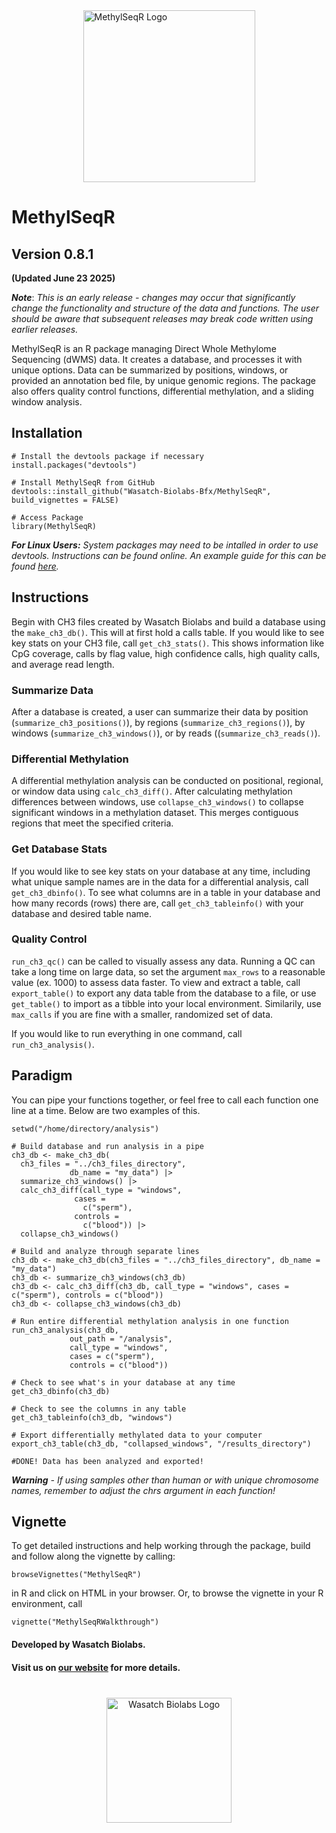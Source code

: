 <div style="display: flex; align-items: center; justify-content: center;">
  <img src="inst/WBL_METHYLSEQR.png" alt="MethylSeqR Logo" style="width: 275px;">
</div>


# MethylSeqR

## Version 0.8.1 
**(Updated June 23 2025)**

***Note***: *This is an early release - changes may occur that significantly change the functionality and structure of the data and functions. The user should be aware that subsequent releases may break code written using earlier releases.*

MethylSeqR is an R package managing Direct Whole Methylome Sequencing (dWMS) data. It creates a database, and processes it with unique options. Data can be summarized by positions, windows, or provided an annotation bed file, by unique genomic regions. The package also offers quality control functions, differential methylation, and a sliding window analysis.

## Installation

```{r, eval = FALSE}
# Install the devtools package if necessary
install.packages("devtools")

# Install MethylSeqR from GitHub
devtools::install_github("Wasatch-Biolabs-Bfx/MethylSeqR", build_vignettes = FALSE)

# Access Package
library(MethylSeqR)
```

***For Linux Users:*** *System packages may need to be intalled in order to use devtools. Instructions can be found online. An example guide for this can be found [here](https://www.digitalocean.com/community/tutorials/how-to-install-r-packages-using-devtools-on-ubuntu-16-04).*

## Instructions

Begin with CH3 files created by Wasatch Biolabs and build a database using the `make_ch3_db()`. This will at first hold a calls table. If you would like to see key stats on your CH3 file, call `get_ch3_stats()`. This shows information like CpG coverage, calls by flag value, high confidence calls, high quality calls, and average read length.

### Summarize Data
After a database is created, a user can summarize their data by position (`summarize_ch3_positions()`), by regions (`summarize_ch3_regions()`), by windows (`summarize_ch3_windows()`), or by reads ((`summarize_ch3_reads()`). 

### Differential Methylation
A differential methylation analysis can be conducted on positional, regional, or window data using `calc_ch3_diff()`. After calculating methylation differences between windows, use `collapse_ch3_windows()` to collapse significant windows in a methylation dataset. This merges contiguous regions that meet the specified criteria.

### Get Database Stats
If you would like to see key stats on your database at any time, including what unique sample names are in the data for a differential analysis, call `get_ch3_dbinfo()`. 
To see what columns are in a table in your database and how many records (rows) there are, call `get_ch3_tableinfo()` with your database and desired table name.

### Quality Control
`run_ch3_qc()` can be called to visually assess any data. Running a QC can take a long time on large data, so set the argument `max_rows` to a reasonable value (ex. 1000) to assess data faster. To view and extract a table, call `export_table()` to export any data table from the database to a file, or use `get_table()` to import as a tibble into your local environment. Similarily, use `max_calls` if you are fine with a smaller, randomized set of data.

If you would like to run everything in one command, call `run_ch3_analysis()`.

## Paradigm
You can pipe your functions together, or feel free to call each function one line at a time. Below are two examples of this.
```{r, eval = FALSE}
setwd("/home/directory/analysis")

# Build database and run analysis in a pipe
ch3_db <- make_ch3_db(
  ch3_files = "../ch3_files_directory", 
             db_name = "my_data") |>
  summarize_ch3_windows() |>
  calc_ch3_diff(call_type = "windows",
              cases =
                c("sperm"),
              controls =
                c("blood")) |>
  collapse_ch3_windows() 
  
# Build and analyze through separate lines
ch3_db <- make_ch3_db(ch3_files = "../ch3_files_directory", db_name = "my_data")
ch3_db <- summarize_ch3_windows(ch3_db)
ch3_db <- calc_ch3_diff(ch3_db, call_type = "windows", cases = c("sperm"), controls = c("blood"))
ch3_db <- collapse_ch3_windows(ch3_db) 

# Run entire differential methylation analysis in one function
run_ch3_analysis(ch3_db, 
             out_path = "/analysis",
             call_type = "windows",
             cases = c("sperm"),
             controls = c("blood"))

# Check to see what's in your database at any time
get_ch3_dbinfo(ch3_db)

# Check to see the columns in any table 
get_ch3_tableinfo(ch3_db, "windows")

# Export differentially methylated data to your computer
export_ch3_table(ch3_db, "collapsed_windows", "/results_directory")

#DONE! Data has been analyzed and exported!

```

***Warning*** *- If using samples other than human or with unique chromosome names, remember to adjust the chrs argument in each function!*

## Vignette
To get detailed instructions and help working through the package, build and follow along the vignette by calling:
```{r, eval = FALSE}
browseVignettes("MethylSeqR")
```
in R and click on HTML in your browser. Or, to browse the vignette in your R environment, call

```{r, eval = FALSE}
vignette("MethylSeqRWalkthrough")
```

#### Developed by Wasatch Biolabs.
#### Visit us on [our website](https://www.wasatchbiolabs.com/) for more details.

<div style="margin-top: 40px; text-align: center;"> <img src="inst/wbl_main_logo.png" alt="Wasatch Biolabs Logo" style="width: 200px;"> </div> 
